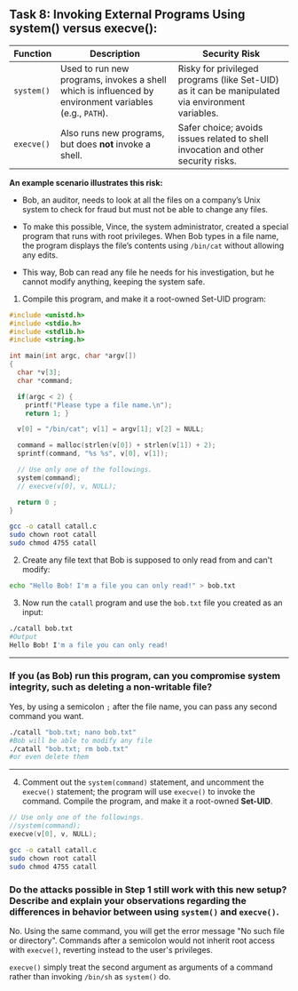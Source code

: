 ## Task 8: Invoking External Programs Using system() versus execve():
| Function   | Description | Security Risk |
|------------|-------------|---------------|
| `system()` | Used to run new programs, invokes a shell which is influenced by environment variables (e.g., `PATH`).   | Risky for privileged programs (like Set-UID) as it can be manipulated via environment variables. |
| `execve()` | Also runs new programs, but does **not** invoke a shell. | Safer choice; avoids issues related to shell invocation and other security risks.|


**An example scenario illustrates this risk:**
  * Bob, an auditor, needs to look at all the files on a company’s Unix system to check for fraud but must not be able to change any files.

  * To make this possible, Vince, the system administrator, created a special program that runs with root privileges. When Bob types in a file name, the program displays the file’s contents using `/bin/cat` without allowing any edits.

  * This way, Bob can read any file he needs for his investigation, but he cannot modify anything, keeping the system safe.

1) Compile this program, and make it a root-owned Set-UID program:
```c
#include <unistd.h>
#include <stdio.h>
#include <stdlib.h>
#include <string.h>

int main(int argc, char *argv[])
{
  char *v[3];
  char *command;

  if(argc < 2) {
    printf("Please type a file name.\n");
    return 1; }

  v[0] = "/bin/cat"; v[1] = argv[1]; v[2] = NULL;

  command = malloc(strlen(v[0]) + strlen(v[1]) + 2);
  sprintf(command, "%s %s", v[0], v[1]);

  // Use only one of the followings.
  system(command);
  // execve(v[0], v, NULL);

  return 0 ;
}
```
```bash
gcc -o catall catall.c
sudo chown root catall
sudo chmod 4755 catall
```
2) Create any file text that Bob is supposed to only read from and can't modify:
```bash
echo "Hello Bob! I'm a file you can only read!" > bob.txt
```
3) Now run the `catall` program and use the `bob.txt` file you created as an input:
```bash
./catall bob.txt
#Output
Hello Bob! I'm a file you can only read!
```
---
### If you (as Bob) run this program, can you compromise system integrity, such as deleting a non-writable file?

Yes, by using a semicolon `;` after the file name, you can pass any second command you want.

```bash
./catall "bob.txt; nano bob.txt"
#Bob will be able to modify any file
./catall "bob.txt; rm bob.txt"
#or even delete them
```
---
4) Comment out the `system(command)` statement, and uncomment the `execve()` statement; the program will use `execve()` to invoke the command. Compile the program, and make it a root-owned **Set-UID**.
```c
// Use only one of the followings.
//system(command);
execve(v[0], v, NULL);
```
```bash
gcc -o catall catall.c
sudo chown root catall
sudo chmod 4755 catall
```

### Do the attacks possible in Step 1 still work with this new setup? Describe and explain your observations regarding the differences in behavior between using `system()` and `execve()`.

No. Using the same command, you will get the error message "No such file or directory". Commands after a semicolon would not inherit root access with `execve()`, reverting instead to the user's privileges.

`execve()` simply treat the second argument as arguments of a command rather than invoking `/bin/sh` as `system()` do.
